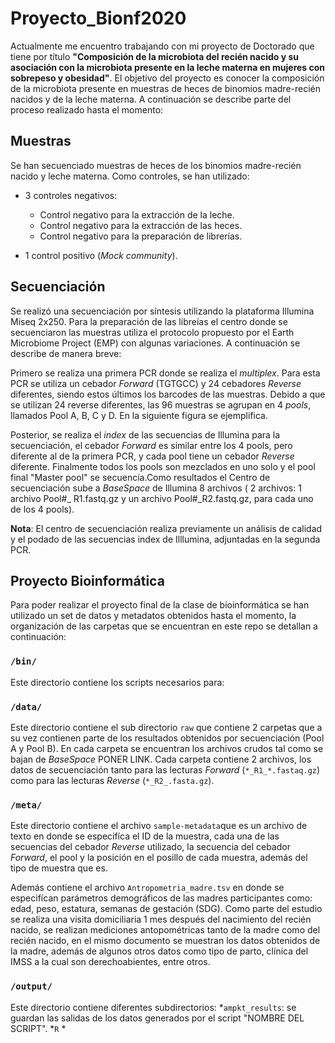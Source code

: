 # Proyecto_Bionf2020

Actualmente me encuentro trabajando con mi proyecto de Doctorado que tiene por título **"Composición de la microbiota del recién nacido y su asociación con la microbiota presente en la leche materna en mujeres con sobrepeso y obesidad"**. El objetivo del proyecto es conocer la composición de la microbiota presente en muestras de heces de binomios madre-recién nacidos y de la leche materna. A continuación se describe parte del proceso realizado hasta el momento:

## Muestras 
Se han secuenciado muestras de heces de los binomios madre-recién nacido y leche materna. Como controles, se han utilizado:
  * 3 controles negativos: 
    * Control negativo para la extracción de la leche.
    * Control negativo para la extracción de las heces.
    * Control negativo para la preparación de librerías.
  
  * 1 control positivo (*Mock community*). 

## Secuenciación 
Se realizó una secuenciación por síntesis utilizando la plataforma Illumina Miseq 2x250. Para la preparación de las libreías el centro donde se secuenciaron las muestras utiliza el protocolo propuesto por el Earth Microbiome Project (EMP) con algunas variaciones. A continuación se describe de manera breve:

Primero se realiza una primera PCR donde se realiza el *multiplex*. Para esta PCR se utiliza un cebador *Forward* (TGTGCC) y 24 cebadores *Reverse* diferentes, siendo estos últimos los barcodes de las muestras. Debido a que se utilizan 24 reverse diferentes, las 96 muestras se agrupan en 4 *pools*, llamados Pool A, B, C y D. En la siguiente figura se ejemplifica. 



Posterior, se realiza el *index* de las secuencias de Illumina para la secuenciación, el cebador *Forward* es similar entre los 4 pools, pero diferente al de la primera PCR, y cada pool tiene un cebador *Reverse* diferente. Finalmente todos los pools son mezclados en uno solo y el pool final "Master pool" se secuencía.Como resultados el Centro de secuenciación sube a *BaseSpace* de Illumina 8 archivos ( 2 archivos: 1 archivo Pool#_ R1.fastq.gz y un archivo Pool#_R2.fastq.gz, para cada uno de los 4 pools).

**Nota**: El centro de secuenciación realiza previamente un análisis de calidad y el podado de las secuencias index de Illlumina, adjuntadas en la segunda PCR. 

## Proyecto Bioinformática 
Para poder realizar el proyecto final de la clase de bioinformática se han utilizado un set de datos y metadatos obtenidos hasta el momento, la organización de las carpetas que se encuentran en este repo se detallan a continuación: 

### `/bin/`
Este directorio contiene los scripts necesarios para:

### `/data/`
Este directorio contiene el sub directorio `raw` que contiene  2 carpetas que a su vez contienen parte de los resultados obtenidos por secuenciación (Pool A y Pool B). En cada carpeta se encuentran los archivos crudos tal como se bajan de *BaseSpace* PONER LINK. Cada carpeta contiene 2 archivos, los datos de secuenciación tanto para las lecturas *Forward* (`*_R1_*.fastaq.gz`) como para las lecturas *Reverse* (`*_R2_.fasta.gz`). 

### `/meta/`
Este directorio contiene el archivo `sample-metadata`que es un archivo de texto en donde se especifíca el ID de la muestra, cada una de las secuencias del cebador *Reverse* utilizado, la secuencia del cebador *Forward*, el pool y la posición en el posillo de cada muestra, además del tipo de muestra que es. 

Además contiene el archivo `Antropometria_madre.tsv` en donde se especifícan parámetros demográficos de las madres participantes como: edad, peso, estatura, semanas de gestación (SDG). Como parte del estudio se realiza una visita domiciliaria 1 mes después del nacimiento del recién nacido, se realizan mediciones antopométricas tanto de la madre como del recién nacido, en el mismo documento se muestran los datos obtenidos de la madre, además de algunos otros datos como tipo de parto, clínica del IMSS a la cual son derechoabientes, entre otros. 
 
### `/output/`
Este directorio contiene diferentes subdirectorios:
 *`ampkt_results`: se guardan las salidas de los datos generados por el script "NOMBRE DEL SCRIPT". 
 *`R`
 * 






